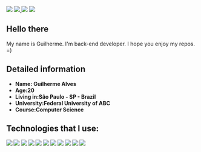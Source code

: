 <a href = "{https://www.linkedin.com/in/guilherme-martins-8286771a4/}" ><img src="{https://img.shields.io/badge/LinkedIn-0077B5?style=for-the-badge&logo=linkedin&logoColor=white}" /></a>
<a href = "{https://www.instagram.com/guiisl}"><img src="{https://img.shields.io/badge/Instagram-E4405F?style=for-the-badge&logo=instagram&logoColor=white}" /> </a>
<img src="{https://img.shields.io/badge/Telegram-2CA5E0?style=for-the-badge&logo=telegram&logoColor=white}" />
<a href = "{mailto:academicgmag@gmail.com}" ><img src="{https://img.shields.io/badge/Gmail-D14836?style=for-the-badge&logo=gmail&logoColor=white}" /></a>

<h2>Hello there</h2>

<p>My name is Guilherme. I'm back-end developer. I hope you enjoy my repos. =)</p>

<h2>Detailed information </h2>
<ul>
  <li><strong>Name:<strong> Guilherme Alves</li>
  <li><strong>Age:<strong>20</li>
  <li><strong>Living in:<strong>Sâo Paulo - SP - Brazil</li>
  <li><strong>University:<strong>Federal University of ABC</li>
  <li><strong>Course:<strong>Computer Science</li>
</ul>
    
<h2>Technologies that I use:</h2>
    <img src="{https://img.shields.io/badge/JavaScript-F7DF1E?style=for-the-badge&logo=javascript&logoColor=black}" />
    <img src="{https://img.shields.io/badge/TypeScript-007ACC?style=for-the-badge&logo=typescript&logoColor=white}" />
    <img src="{https://img.shields.io/badge/PostgreSQL-316192?style=for-the-badge&logo=postgresql&logoColor=white}" />
    <img src="{https://img.shields.io/badge/MongoDB-4EA94B?style=for-the-badge&logo=mongodb&logoColor=white}" />
    <img src="{https://img.shields.io/badge/Node.js-43853D?style=for-the-badge&logo=node-dot-js&logoColor=white}" />
    <img src="https://img.shields.io/badge/Express.js-000000?style=for-the-badge&logo=express&logoColor=white}" />
    <img src="{https://img.shields.io/badge/React-20232A?style=for-the-badge&logo=react&logoColor=61DAFB}" />
    <img src="{https://img.shields.io/badge/Docker-2CA5E0?style=for-the-badge&logo=docker&logoColor=white}" />
    <img src="{https://img.shields.io/badge/Git-F05032?style=for-the-badge&logo=git&logoColor=white}" />
    <img src="{https://img.shields.io/badge/Insomnia-5849be?style=for-the-badge&logo=Insomnia&logoColor=white}" />
    <img src="{https://img.shields.io/badge/microsoft%20azure-0089D6?style=for-the-badge&logo=microsoft-azure&logoColor=white}" />
